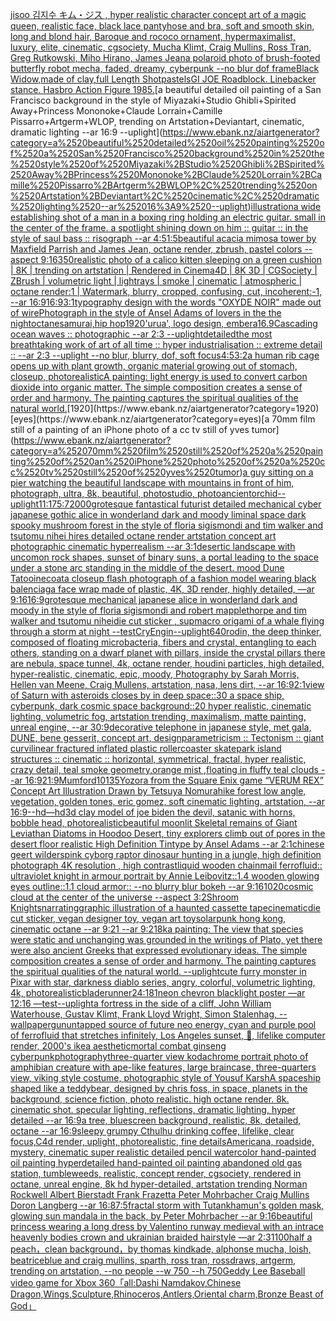 [jisoo 김지수 キム・ジス , hyper realistic character concept art of a magic queen, realistic face, black lace pantyhose and bra, soft and smooth skin, long and blond hair, Baroque and rococo ornament, hypermaximalist, luxury, elite, cinematic, cgsociety, Mucha Klimt, Craig Mullins, Ross Tran, Greg Rutkowski, Miho Hirano, James Jean](https://www.ebank.nz/aiartgenerator?category=jisoo%2520%EA%B9%80%EC%A7%80%EC%88%98%2520%E3%82%AD%E3%83%A0%E3%83%BB%E3%82%B8%E3%82%B9%2520%2C%2520hyper%2520realistic%2520character%2520concept%2520art%2520of%2520a%2520magic%2520queen%2C%2520realistic%2520face%2C%2520black%2520lace%2520pantyhose%2520and%2520bra%2C%2520soft%2520and%2520smooth%2520skin%2C%2520long%2520and%2520blond%2520hair%2C%2520Baroque%2520and%2520rococo%2520ornament%2C%2520hypermaximalist%2C%2520luxury%2C%2520elite%2C%2520cinematic%2C%2520cgsociety%2C%2520Mucha%2520Klimt%2C%2520Craig%2520Mullins%2C%2520Ross%2520Tran%2C%2520Greg%2520Rutkowski%2C%2520Miho%2520Hirano%2C%2520James%2520Jean)[a polaroid photo of brush-footed butterfly robot mecha, faded, dreamy, cyberpunk --no blur dof frame](https://www.ebank.nz/aiartgenerator?category=a%2520polaroid%2520photo%2520of%2520brush-footed%2520butterfly%2520robot%2520mecha%2C%2520faded%2C%2520dreamy%2C%2520cyberpunk%2520--no%2520blur%2520dof%2520frame)[Black Widow,made of clay,full Length Shot](https://www.ebank.nz/aiartgenerator?category=Black%2520Widow%2Cmade%2520of%2520clay%2Cfull%2520Length%2520Shot)[pastels](https://www.ebank.nz/aiartgenerator?category=pastels)[GI JOE Roadblock. Linebacker stance. Hasbro Action Figure 1985.](https://www.ebank.nz/aiartgenerator?category=GI%2520JOE%2520Roadblock.%2520Linebacker%2520stance.%2520Hasbro%2520Action%2520Figure%25201985.)[a beautiful detailed oil painting of a San Francisco background in the style of Miyazaki+Studio Ghibli+Spirited Away+Princess Mononoke+Claude Lorrain+Camille Pissarro+Artgerm+WLOP, trending on Artstation+Deviantart, cinematic, dramatic lighting --ar 16:9 --uplight](https://www.ebank.nz/aiartgenerator?category=a%2520beautiful%2520detailed%2520oil%2520painting%2520of%2520a%2520San%2520Francisco%2520background%2520in%2520the%2520style%2520of%2520Miyazaki%2BStudio%2520Ghibli%2BSpirited%2520Away%2BPrincess%2520Mononoke%2BClaude%2520Lorrain%2BCamille%2520Pissarro%2BArtgerm%2BWLOP%2C%2520trending%2520on%2520Artstation%2BDeviantart%2C%2520cinematic%2C%2520dramatic%2520lighting%2520--ar%252016%3A9%2520--uplight)[illustration](https://www.ebank.nz/aiartgenerator?category=illustration)[a wide establishing shot of a man in a boxing ring holding an electric guitar. small in the center of the frame. a spotlight shining down on him :: guitar :: in the style of saul bass :: risograph --ar 4:5](https://www.ebank.nz/aiartgenerator?category=a%2520wide%2520establishing%2520shot%2520of%2520a%2520man%2520in%2520a%2520boxing%2520ring%2520holding%2520an%2520electric%2520guitar.%2520small%2520in%2520the%2520center%2520of%2520the%2520frame.%2520a%2520spotlight%2520shining%2520down%2520on%2520him%2520%3A%3A%2520guitar%2520%3A%3A%2520in%2520the%2520style%2520of%2520saul%2520bass%2520%3A%3A%2520risograph%2520--ar%25204%3A5)[1:5](https://www.ebank.nz/aiartgenerator?category=1%3A5)[beautiful acacia mimosa tower by Maxfield Parrish and James Jean, octane render, zbrush, pastel colors --aspect 9:16](https://www.ebank.nz/aiartgenerator?category=beautiful%2520acacia%2520mimosa%2520tower%2520by%2520Maxfield%2520Parrish%2520and%2520James%2520Jean%2C%2520octane%2520render%2C%2520zbrush%2C%2520pastel%2520colors%2520--aspect%25209%3A16)[350](https://www.ebank.nz/aiartgenerator?category=350)[realistic photo of a calico kitten sleeping on a green cushion | 8K | trending on artstation | Rendered in Cinema4D | 8K 3D | CGSociety | ZBrush | volumetric light | lightrays | smoke | cinematic | atmospheric | octane render:1 | Watermark, blurry, cropped, confusing, cut, incoherent:-1, --ar 16:9](https://www.ebank.nz/aiartgenerator?category=realistic%2520photo%2520of%2520a%2520calico%2520kitten%2520sleeping%2520on%2520a%2520green%2520cushion%2520%7C%25208K%2520%7C%2520trending%2520on%2520artstation%2520%7C%2520Rendered%2520in%2520Cinema4D%2520%7C%25208K%25203D%2520%7C%2520CGSociety%2520%7C%2520ZBrush%2520%7C%2520volumetric%2520light%2520%7C%2520lightrays%2520%7C%2520smoke%2520%7C%2520cinematic%2520%7C%2520atmospheric%2520%7C%2520octane%2520render%3A1%2520%7C%2520Watermark%2C%2520blurry%2C%2520cropped%2C%2520confusing%2C%2520cut%2C%2520incoherent%3A-1%2C%2520--ar%252016%3A9)[16:9](https://www.ebank.nz/aiartgenerator?category=16%3A9)[3:1](https://www.ebank.nz/aiartgenerator?category=3%3A1)[typography design with the words "OXYDE NOIR" made out of wire](https://www.ebank.nz/aiartgenerator?category=typography%2520design%2520with%2520the%2520words%2520%22OXYDE%2520NOIR%22%2520made%2520out%2520of%2520wire)[Photograph in the style of Ansel Adams of lovers in the the night](https://www.ebank.nz/aiartgenerator?category=Photograph%2520in%2520the%2520style%2520of%2520Ansel%2520Adams%2520of%2520lovers%2520in%2520the%2520the%2520night)[octane](https://www.ebank.nz/aiartgenerator?category=octane)[samurai,hip hop](https://www.ebank.nz/aiartgenerator?category=samurai%2Chip%2520hop)[1920](https://www.ebank.nz/aiartgenerator?category=1920)['urua', logo design, embera](https://www.ebank.nz/aiartgenerator?category=%27urua%27%2C%2520logo%2520design%2C%2520embera)[16.9](https://www.ebank.nz/aiartgenerator?category=16.9)[Cascading ocean waves :: photographic --ar 2:3 --uplight](https://www.ebank.nz/aiartgenerator?category=Cascading%2520ocean%2520waves%2520%3A%3A%2520photographic%2520--ar%25202%3A3%2520--uplight)[detailed](https://www.ebank.nz/aiartgenerator?category=detailed)[the most breathtaking work of art of all time :: hyper industrialisation :: extreme detail :: --ar 2:3 --uplight --no blur, blurry, dof, soft focus](https://www.ebank.nz/aiartgenerator?category=the%2520most%2520breathtaking%2520work%2520of%2520art%2520of%2520all%2520time%2520%3A%3A%2520hyper%2520industrialisation%2520%3A%3A%2520extreme%2520detail%2520%3A%3A%2520--ar%25202%3A3%2520--uplight%2520--no%2520blur%2C%2520blurry%2C%2520dof%2C%2520soft%2520focus)[4:5](https://www.ebank.nz/aiartgenerator?category=4%3A5)[3:2](https://www.ebank.nz/aiartgenerator?category=3%3A2)[a human rib cage opens up with plant growth, organic material growing out of stomach, closeup, photorealistic](https://www.ebank.nz/aiartgenerator?category=a%2520human%2520rib%2520cage%2520opens%2520up%2520with%2520plant%2520growth%2C%2520organic%2520material%2520growing%2520out%2520of%2520stomach%2C%2520closeup%2C%2520photorealistic)[A painting: light energy is used to convert carbon dioxide into organic matter. The simple composition creates a sense of order and harmony. The painting captures the spiritual qualities of the natural world.](https://www.ebank.nz/aiartgenerator?category=A%2520painting%3A%2520light%2520energy%2520is%2520used%2520to%2520convert%2520carbon%2520dioxide%2520into%2520organic%2520matter.%2520The%2520simple%2520composition%2520creates%2520a%2520sense%2520of%2520order%2520and%2520harmony.%2520The%2520painting%2520captures%2520the%2520spiritual%2520qualities%2520of%2520the%2520natural%2520world.)[1920](https://www.ebank.nz/aiartgenerator?category=1920)[eyes](https://www.ebank.nz/aiartgenerator?category=eyes)[a 70mm film still of a painting of an iPhone photo of a cc tv still of yves tumor](https://www.ebank.nz/aiartgenerator?category=a%252070mm%2520film%2520still%2520of%2520a%2520painting%2520of%2520an%2520iPhone%2520photo%2520of%2520a%2520cc%2520tv%2520still%2520of%2520yves%2520tumor)[a guy sitting on a pier watching the beautiful landscape with mountains in front of him, photograph, ultra, 8k, beautiful, photostudio, photo](https://www.ebank.nz/aiartgenerator?category=a%2520guy%2520sitting%2520on%2520a%2520pier%2520watching%2520the%2520beautiful%2520landscape%2520with%2520mountains%2520in%2520front%2520of%2520him%2C%2520photograph%2C%2520ultra%2C%25208k%2C%2520beautiful%2C%2520photostudio%2C%2520photo)[ancient](https://www.ebank.nz/aiartgenerator?category=ancient)[orchid](https://www.ebank.nz/aiartgenerator?category=orchid)[--uplight](https://www.ebank.nz/aiartgenerator?category=--uplight)[11:17](https://www.ebank.nz/aiartgenerator?category=11%3A17)[5:7](https://www.ebank.nz/aiartgenerator?category=5%3A7)[2000](https://www.ebank.nz/aiartgenerator?category=2000)[grotesque fantastical futurist detailed mechanical cyber japanese gothic alice in wonderland dark and moody liminal space dark spooky mushroom forest in the style of floria sigismondi and tim walker and tsutomu nihei hires detailed octane render artstation concept art photographic cinematic hyperrealism --ar 3:1](https://www.ebank.nz/aiartgenerator?category=grotesque%2520fantastical%2520futurist%2520detailed%2520mechanical%2520cyber%2520japanese%2520gothic%2520alice%2520in%2520wonderland%2520dark%2520and%2520moody%2520liminal%2520space%2520dark%2520spooky%2520mushroom%2520forest%2520in%2520the%2520style%2520of%2520floria%2520sigismondi%2520and%2520tim%2520walker%2520and%2520tsutomu%2520nihei%2520hires%2520detailed%2520octane%2520render%2520artstation%2520concept%2520art%2520photographic%2520cinematic%2520hyperrealism%2520--ar%25203%3A1)[desertic landscape with uncomon rock shapes, sunset of binary suns, a portal leading to the space under a stone arc standing in the middle of the desert. mood Dune Tatooine](https://www.ebank.nz/aiartgenerator?category=desertic%2520landscape%2520with%2520uncomon%2520rock%2520shapes%2C%2520sunset%2520of%2520binary%2520suns%2C%2520a%2520portal%2520leading%2520to%2520the%2520space%2520under%2520a%2520stone%2520arc%2520standing%2520in%2520the%2520middle%2520of%2520the%2520desert.%2520mood%2520Dune%2520Tatooine)[coat](https://www.ebank.nz/aiartgenerator?category=coat)[a closeup flash photograph of a fashion model wearing black balenciaga face wrap made of plastic, 4K, 3D render, highly detailed, —ar 9:16](https://www.ebank.nz/aiartgenerator?category=a%2520closeup%2520flash%2520photograph%2520of%2520a%2520fashion%2520model%2520wearing%2520black%2520balenciaga%2520face%2520wrap%2520made%2520of%2520plastic%2C%25204K%2C%25203D%2520render%2C%2520highly%2520detailed%2C%2520%E2%80%94ar%25209%3A16)[16:9](https://www.ebank.nz/aiartgenerator?category=16%3A9)[grotesque mechanical japanese alice in wonderland dark and moody in the style of floria sigismondi and robert mapplethorpe and tim walker and tsutomu nihei](https://www.ebank.nz/aiartgenerator?category=grotesque%2520mechanical%2520japanese%2520alice%2520in%2520wonderland%2520dark%2520and%2520moody%2520in%2520the%2520style%2520of%2520floria%2520sigismondi%2520and%2520robert%2520mapplethorpe%2520and%2520tim%2520walker%2520and%2520tsutomu%2520nihei)[die cut sticker , sup](https://www.ebank.nz/aiartgenerator?category=die%2520cut%2520sticker%2520%2C%2520sup)[macro origami of a whale flying through a storm at night --test](https://www.ebank.nz/aiartgenerator?category=macro%2520origami%2520of%2520a%2520whale%2520flying%2520through%2520a%2520storm%2520at%2520night%2520--test)[CryEngin](https://www.ebank.nz/aiartgenerator?category=CryEngin)[--uplight](https://www.ebank.nz/aiartgenerator?category=--uplight)[640](https://www.ebank.nz/aiartgenerator?category=640)[rodin, the deep thinker, composed of floating microbacteria, fibers and crystal, entangling to each others, standing on a dwarf planet with pillars, inside the crystal pillars there are nebula, space tunnel, 4k, octane render, houdini particles, high detailed, hyper-realistic, cinematic, epic, moody, Photography by Sarah Morris, Hellen van Meene, Craig Mullens, artstation, nasa, lens dirt, --ar 16:9](https://www.ebank.nz/aiartgenerator?category=rodin%2C%2520the%2520deep%2520thinker%2C%2520composed%2520of%2520floating%2520microbacteria%2C%2520fibers%2520and%2520crystal%2C%2520entangling%2520to%2520each%2520others%2C%2520standing%2520on%2520a%2520dwarf%2520planet%2520with%2520pillars%2C%2520inside%2520the%2520crystal%2520pillars%2520there%2520are%2520nebula%2C%2520space%2520tunnel%2C%25204k%2C%2520octane%2520render%2C%2520houdini%2520particles%2C%2520high%2520detailed%2C%2520hyper-realistic%2C%2520cinematic%2C%2520epic%2C%2520moody%2C%2520Photography%2520by%2520Sarah%2520Morris%2C%2520Hellen%2520van%2520Meene%2C%2520Craig%2520Mullens%2C%2520artstation%2C%2520nasa%2C%2520lens%2520dirt%2C%2520--ar%252016%3A9)[2:1](https://www.ebank.nz/aiartgenerator?category=2%3A1)[view of Saturn with asteroids closes by in deep space::30 a space ship, cyberpunk, dark cosmic space background::20 hyper realistic, cinematic lighting, volumetric fog, artstation trending, maximalism, matte painting, unreal engine, --ar 30:9](https://www.ebank.nz/aiartgenerator?category=view%2520of%2520Saturn%2520with%2520asteroids%2520closes%2520by%2520in%2520deep%2520space%3A%3A30%2520a%2520space%2520ship%2C%2520cyberpunk%2C%2520dark%2520cosmic%2520space%2520background%3A%3A20%2520hyper%2520realistic%2C%2520cinematic%2520lighting%2C%2520volumetric%2520fog%2C%2520artstation%2520trending%2C%2520maximalism%2C%2520matte%2520painting%2C%2520unreal%2520engine%2C%2520--ar%252030%3A9)[decorative telephone in japanese style, met gala, DUNE, bene gesserit, concept art, design](https://www.ebank.nz/aiartgenerator?category=decorative%2520telephone%2520in%2520japanese%2520style%2C%2520met%2520gala%2C%2520DUNE%2C%2520bene%2520gesserit%2C%2520concept%2520art%2C%2520design)[parametricism :: Tectonism :: giant curvilinear fractured inflated plastic rollercoaster skatepark island structures :: cinematic :: horizontal, symmetrical, fractal, hyper realistic, crazy detail, teal smoke geometry,orange mist ,floating in fluffy teal clouds --ar 16:9](https://www.ebank.nz/aiartgenerator?category=parametricism%2520%3A%3A%2520Tectonism%2520%3A%3A%2520giant%2520curvilinear%2520fractured%2520inflated%2520plastic%2520rollercoaster%2520skatepark%2520island%2520structures%2520%3A%3A%2520cinematic%2520%3A%3A%2520horizontal%2C%2520symmetrical%2C%2520fractal%2C%2520hyper%2520realistic%2C%2520crazy%2520detail%2C%2520teal%2520smoke%2520geometry%2Corange%2520mist%2520%2Cfloating%2520in%2520fluffy%2520teal%2520clouds%2520--ar%252016%3A9)[21:9](https://www.ebank.nz/aiartgenerator?category=21%3A9)[Mumford](https://www.ebank.nz/aiartgenerator?category=Mumford)[10135](https://www.ebank.nz/aiartgenerator?category=10135)[Yozora from the Square Enix game “VERUM REX” Concept Art Illustration Drawn by Tetsuya Nomura](https://www.ebank.nz/aiartgenerator?category=Yozora%2520from%2520the%2520Square%2520Enix%2520game%2520%E2%80%9CVERUM%2520REX%E2%80%9D%2520Concept%2520Art%2520Illustration%2520Drawn%2520by%2520Tetsuya%2520Nomura)[hike forest low angle, vegetation, golden tones, eric gomez, soft cinematic lighting, artstation, --ar 16:9](https://www.ebank.nz/aiartgenerator?category=hike%2520forest%2520low%2520angle%2C%2520vegetation%2C%2520golden%2520tones%2C%2520eric%2520gomez%2C%2520soft%2520cinematic%2520lighting%2C%2520artstation%2C%2520--ar%252016%3A9)[--hd](https://www.ebank.nz/aiartgenerator?category=--hd)[—hd](https://www.ebank.nz/aiartgenerator?category=%E2%80%94hd)[3d clay model of joe biden the devil, satanic with horns, bobble head, photorealistic](https://www.ebank.nz/aiartgenerator?category=3d%2520clay%2520model%2520of%2520joe%2520biden%2520the%2520devil%2C%2520satanic%2520with%2520horns%2C%2520bobble%2520head%2C%2520photorealistic)[](https://www.ebank.nz/aiartgenerator?category=)[beautiful moonlit Skeletal remains of Giant Leviathan Diatoms in Hoodoo Desert, tiny explorers climb out of pores in the desert floor realistic High Definition Tintype by Ansel Adams --ar 2:1](https://www.ebank.nz/aiartgenerator?category=beautiful%2520moonlit%2520Skeletal%2520remains%2520of%2520Giant%2520Leviathan%2520Diatoms%2520in%2520Hoodoo%2520Desert%2C%2520tiny%2520explorers%2520climb%2520out%2520of%2520pores%2520in%2520the%2520desert%2520floor%2520realistic%2520High%2520Definition%2520Tintype%2520by%2520Ansel%2520Adams%2520--ar%25202%3A1)[chinese geert wilders](https://www.ebank.nz/aiartgenerator?category=chinese%2520geert%2520wilders)[pink cyborg raptor dinosaur hunting in a jungle, high definition photograph 4K resolution , high contrast](https://www.ebank.nz/aiartgenerator?category=pink%2520cyborg%2520raptor%2520dinosaur%2520hunting%2520in%2520a%2520jungle%2C%2520high%2520definition%2520photograph%25204K%2520resolution%2520%2C%2520high%2520contrast)[liquid wooden chainmail ferrofluid:: ultraviolet knight in armour portrait by Annie Leibovitz::1.4 wooden glowing eyes outline::1.1 cloud armor:: --no blurry blur bokeh --ar 9:16](https://www.ebank.nz/aiartgenerator?category=liquid%2520wooden%2520chainmail%2520ferrofluid%3A%3A%2520ultraviolet%2520knight%2520in%2520armour%2520portrait%2520by%2520Annie%2520Leibovitz%3A%3A1.4%2520wooden%2520glowing%2520eyes%2520outline%3A%3A1.1%2520cloud%2520armor%3A%3A%2520--no%2520blurry%2520blur%2520bokeh%2520--ar%25209%3A16)[1020](https://www.ebank.nz/aiartgenerator?category=1020)[cosmic cloud at the center of the universe --aspect 3:2](https://www.ebank.nz/aiartgenerator?category=cosmic%2520cloud%2520at%2520the%2520center%2520of%2520the%2520universe%2520--aspect%25203%3A2)[Shroom Knights](https://www.ebank.nz/aiartgenerator?category=Shroom%2520Knights)[narrating](https://www.ebank.nz/aiartgenerator?category=narrating)[graphic illustration of a haunted cassette tape](https://www.ebank.nz/aiartgenerator?category=graphic%2520illustration%2520of%2520a%2520haunted%2520cassette%2520tape)[cinematic](https://www.ebank.nz/aiartgenerator?category=cinematic)[die cut sticker, vegan designer toy, vegan art toy](https://www.ebank.nz/aiartgenerator?category=die%2520cut%2520sticker%2C%2520vegan%2520designer%2520toy%2C%2520vegan%2520art%2520toy)[solarpunk hong kong, cinematic octane --ar 9:21 --ar 9:21](https://www.ebank.nz/aiartgenerator?category=solarpunk%2520hong%2520kong%2C%2520cinematic%2520octane%2520--ar%25209%3A21%2520--ar%25209%3A21)[8k](https://www.ebank.nz/aiartgenerator?category=8k)[a painting: The view that species were static and unchanging was grounded in the writings of Plato, yet there were also ancient Greeks that expressed evolutionary ideas.  The simple composition creates a sense of order and harmony. The painting captures the spiritual qualities of the natural world. --uplight](https://www.ebank.nz/aiartgenerator?category=a%2520painting%3A%2520The%2520view%2520that%2520species%2520were%2520static%2520and%2520unchanging%2520was%2520grounded%2520in%2520the%2520writings%2520of%2520Plato%2C%2520yet%2520there%2520were%2520also%2520ancient%2520Greeks%2520that%2520expressed%2520evolutionary%2520ideas.%2520%2520The%2520simple%2520composition%2520creates%2520a%2520sense%2520of%2520order%2520and%2520harmony.%2520The%2520painting%2520captures%2520the%2520spiritual%2520qualities%2520of%2520the%2520natural%2520world.%2520--uplight)[cute furry monster in Pixar with star, darkness diablo series, angry, colorful, volumetric lighting, 4k, photorealistic](https://www.ebank.nz/aiartgenerator?category=cute%2520furry%2520monster%2520in%2520Pixar%2520with%2520star%2C%2520darkness%2520diablo%2520series%2C%2520angry%2C%2520colorful%2C%2520volumetric%2520lighting%2C%25204k%2C%2520photorealistic)[bladerunner](https://www.ebank.nz/aiartgenerator?category=bladerunner)[24:18](https://www.ebank.nz/aiartgenerator?category=24%3A18)[1](https://www.ebank.nz/aiartgenerator?category=1)[neon chevron blacklight poster —ar 12:16 —test](https://www.ebank.nz/aiartgenerator?category=neon%2520chevron%2520blacklight%2520poster%2520%E2%80%94ar%252012%3A16%2520%E2%80%94test)[--uplight](https://www.ebank.nz/aiartgenerator?category=--uplight)[a fortress in the side of a cliff, John William Waterhouse, Gustav Klimt, Frank Lloyd Wright, Simon Stalenhag, --wallpaper](https://www.ebank.nz/aiartgenerator?category=a%2520fortress%2520in%2520the%2520side%2520of%2520a%2520cliff%2C%2520John%2520William%2520Waterhouse%2C%2520Gustav%2520Klimt%2C%2520Frank%2520Lloyd%2520Wright%2C%2520Simon%2520Stalenhag%2C%2520--wallpaper)[gun](https://www.ebank.nz/aiartgenerator?category=gun)[untapped source of future neo energy, cyan and purple pool of ferrofluid that stretches infinitely, Los Angeles sunset, 🌆, lifelike computer render, 2000's ikea aesthetic](https://www.ebank.nz/aiartgenerator?category=untapped%2520source%2520of%2520future%2520neo%2520energy%2C%2520cyan%2520and%2520purple%2520pool%2520of%2520ferrofluid%2520that%2520stretches%2520infinitely%2C%2520Los%2520Angeles%2520sunset%2C%2520%F0%9F%8C%86%2C%2520lifelike%2520computer%2520render%2C%25202000%27s%2520ikea%2520aesthetic)[mortal combat ginseng cyberpunk](https://www.ebank.nz/aiartgenerator?category=mortal%2520combat%2520ginseng%2520cyberpunk)[photography](https://www.ebank.nz/aiartgenerator?category=photography)[three-quarter view kodachrome portrait photo of amphibian creature with ape-like features, large braincase, three-quarters view, viking style costume, photographic style of Yousuf Karsh](https://www.ebank.nz/aiartgenerator?category=three-quarter%2520view%2520kodachrome%2520portrait%2520photo%2520of%2520amphibian%2520creature%2520with%2520ape-like%2520features%2C%2520large%2520braincase%2C%2520three-quarters%2520view%2C%2520viking%2520style%2520costume%2C%2520photographic%2520style%2520of%2520Yousuf%2520Karsh)[A spaceship shaped like a teddybear, designed by chris foss, in space, planets in the background, science fiction, photo realistic. high octane render. 8k. cinematic shot. specular lighting, reflections, dramatic lighting, hyper detailed --ar 16:9](https://www.ebank.nz/aiartgenerator?category=A%2520spaceship%2520shaped%2520like%2520a%2520teddybear%2C%2520designed%2520by%2520chris%2520foss%2C%2520in%2520space%2C%2520planets%2520in%2520the%2520background%2C%2520science%2520fiction%2C%2520photo%2520realistic.%2520high%2520octane%2520render.%25208k.%2520cinematic%2520shot.%2520specular%2520lighting%2C%2520reflections%2C%2520dramatic%2520lighting%2C%2520hyper%2520detailed%2520--ar%252016%3A9)[a tree, bluescreen background, realistic, 8k, detailed, octane --ar 16:9](https://www.ebank.nz/aiartgenerator?category=a%2520tree%2C%2520bluescreen%2520background%2C%2520realistic%2C%25208k%2C%2520detailed%2C%2520octane%2520--ar%252016%3A9)[sleepy grumpy Cthulhu drinking coffee, lifelike, clear focus,C4d render, uplight, photorealistic, fine details](https://www.ebank.nz/aiartgenerator?category=sleepy%2520grumpy%2520Cthulhu%2520drinking%2520coffee%2C%2520lifelike%2C%2520clear%2520focus%2CC4d%2520render%2C%2520uplight%2C%2520photorealistic%2C%2520fine%2520details)[Americana, roadside, mystery, cinematic super realistic detailed pencil watercolor hand-painted oil painting  hyperdetailed hand-painted oil painting  abandoned old gas station, tumbleweeds,  realistic,  concept render, cgsociety, rendered in octane, unreal engine, 8k hd hyper-detailed, artstation trending Norman Rockwell Albert Bierstadt Frank Frazetta Peter Mohrbacher Craig Mullins Doron Langberg --ar 16:8](https://www.ebank.nz/aiartgenerator?category=Americana%2C%2520roadside%2C%2520mystery%2C%2520cinematic%2520super%2520realistic%2520detailed%2520pencil%2520watercolor%2520hand-painted%2520oil%2520painting%2520%2520hyperdetailed%2520hand-painted%2520oil%2520painting%2520%2520abandoned%2520old%2520gas%2520station%2C%2520tumbleweeds%2C%2520%2520realistic%2C%2520%2520concept%2520render%2C%2520cgsociety%2C%2520rendered%2520in%2520octane%2C%2520unreal%2520engine%2C%25208k%2520hd%2520hyper-detailed%2C%2520artstation%2520trending%2520Norman%2520Rockwell%2520Albert%2520Bierstadt%2520Frank%2520Frazetta%2520Peter%2520Mohrbacher%2520Craig%2520Mullins%2520Doron%2520Langberg%2520--ar%252016%3A8)[7:5](https://www.ebank.nz/aiartgenerator?category=7%3A5)[fractal storm with Tutankhamun's golden mask, glowing sun mandala in the back, by Peter Mohrbacher  --ar 9:16](https://www.ebank.nz/aiartgenerator?category=fractal%2520storm%2520with%2520Tutankhamun%27s%2520golden%2520mask%2C%2520glowing%2520sun%2520mandala%2520in%2520the%2520back%2C%2520by%2520Peter%2520Mohrbacher%2520%2520--ar%25209%3A16)[beautiful princess wearing a long dress by Valentino runway medieval with an intrace heavenly bodies crown and ukrainian braided  hairstyle —ar 2:3](https://www.ebank.nz/aiartgenerator?category=beautiful%2520princess%2520wearing%2520a%2520long%2520dress%2520by%2520Valentino%2520runway%2520medieval%2520with%2520an%2520intrace%2520heavenly%2520bodies%2520crown%2520and%2520ukrainian%2520braided%2520%2520hairstyle%2520%E2%80%94ar%25202%3A3)[1100](https://www.ebank.nz/aiartgenerator?category=1100)[half a peach，clean background，by thomas kindkade, alphonse mucha, loish, beatriceblue and craig mullins, sparth, ross tran, rossdraws, artgerm, trending on artstation, --no people --w 750 --h 750](https://www.ebank.nz/aiartgenerator?category=half%2520a%2520peach%EF%BC%8Cclean%2520background%EF%BC%8Cby%2520thomas%2520kindkade%2C%2520alphonse%2520mucha%2C%2520loish%2C%2520beatriceblue%2520and%2520craig%2520mullins%2C%2520sparth%2C%2520ross%2520tran%2C%2520rossdraws%2C%2520artgerm%2C%2520trending%2520on%2520artstation%2C%2520--no%2520people%2520--w%2520750%2520--h%2520750)[Geddy Lee Baseball video game for Xbox 360](https://www.ebank.nz/aiartgenerator?category=Geddy%2520Lee%2520Baseball%2520video%2520game%2520for%2520Xbox%2520360)[「all:Dashi Namdakov,Chinese Dragon,Wings,Sculpture,Rhinoceros,Antlers,Oriental charm,Bronze Beast of God」](https://www.ebank.nz/aiartgenerator?category=%E3%80%8Call%3ADashi%2520Namdakov%2CChinese%2520Dragon%2CWings%2CSculpture%2CRhinoceros%2CAntlers%2COriental%2520charm%2CBronze%2520Beast%2520of%2520God%E3%80%8D)